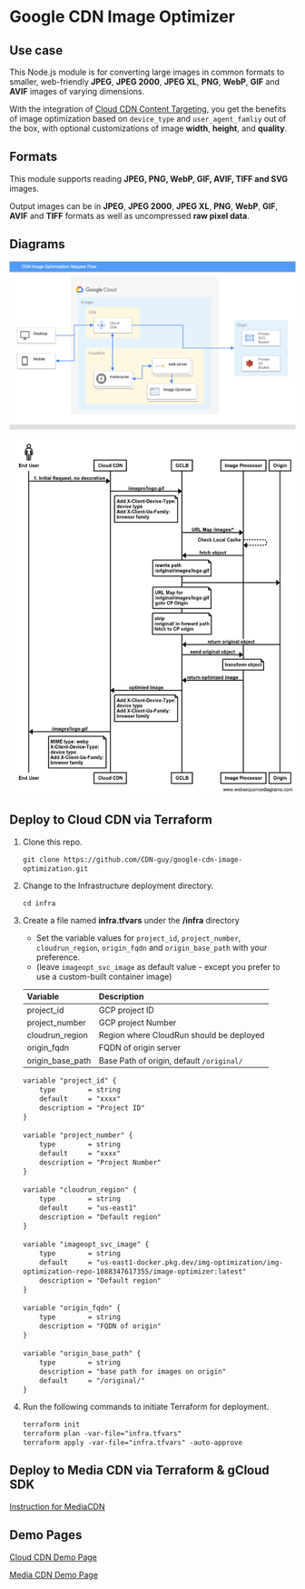 # Google CDN Image Optimizer

## Use case
This Node.js module is for converting large images in common formats to smaller, web-friendly **JPEG**, **JPEG 2000**, **JPEG XL**, **PNG**, **WebP**, **GIF** and **AVIF** images of varying dimensions.

With the integration of [Cloud CDN Content Targeting](http://go/customer-cloud-cdn-modify-cache-key), you get the benefits of image optimization based on `device_type` and `user_agent_famliy` out of the box, with optional customizations of image **width**, **height**, and **quality**.

## Formats

This module supports reading **JPEG, PNG, WebP, GIF, AVIF, TIFF and SVG** images.

Output images can be in **JPEG**, **JPEG 2000**, **JPEG XL**, **PNG**, **WebP**, **GIF**, **AVIF** and **TIFF** formats as well as uncompressed **raw pixel data**.

## Diagrams
![Architecture_Diagram](./architecture_diagrams/CDN_ImageOptimization_Architecture_Diagram.png)

![Sequence_Flow_Diagram](./architecture_diagrams/Sequence_Flow_Diagram.png)


## Deploy to Cloud CDN via Terraform

1. Clone this repo.
   ```
   git clone https://github.com/CDN-guy/google-cdn-image-optimization.git
   ```

1. Change to the Infrastructure deployment directory.
   ```
   cd infra
   ```


1. Create a file named **infra.tfvars** under the **/infra** directory
    - Set the variable values for `project_id`, `project_number`, `cloudrun_region`, `origin_fqdn` and `origin_base_path` with your preference.
    - (leave `imageopt_svc_image` as default value - except you prefer to use a custom-built container image)

    | Variable      | Description |
    | ----------- | ----------- |
    | project_id      | GCP project ID       |
    | project_number   | GCP project Number        |
    | cloudrun_region   | Region where CloudRun should be deployed        |
    | origin_fqdn   | FQDN of origin server        |
    | origin_base_path   | Base Path of origin, default `/original/`        |

    ```
    variable "project_id" {
        type        = string
        default     = "xxxx"
        description = "Project ID"
    }

    variable "project_number" {
        type        = string
        default     = "xxxx"
        description = "Project Number"
    }

    variable "cloudrun_region" {
        type        = string
        default     = "us-east1"
        description = "Default region"
    }

    variable "imageopt_svc_image" {
        type        = string
        default     = "us-east1-docker.pkg.dev/img-optimization/img-optimization-repo-1088347617355/image-optimizer:latest"
        description = "Default region"
    }

    variable "origin_fqdn" {
        type        = string
        description = "FQDN of origin"
    }

    variable "origin_base_path" {
        type        = string
        description = "base path for images on origin"
        default     = "/original/"
    }
    ```


1. Run the following commands to initiate Terraform for deployment. 
    ```
    terraform init
    terraform plan -var-file="infra.tfvars"
    terraform apply -var-file="infra.tfvars" -auto-approve
    ```

## Deploy to Media CDN via Terraform & gCloud SDK

[Instruction for MediaCDN](src/media_cdn.md)

## Demo Pages

[Cloud CDN Demo Page](https://images.thegoogle.cloud/cdn-IO.html)

[Media CDN Demo Page](https://service-extensions.thegoogle.cloud/demo.html)